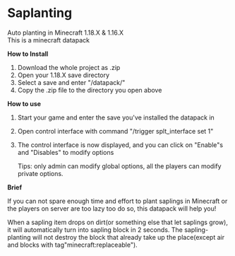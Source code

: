 # Saplanting
Auto planting in Minecraft 1.18.X & 1.16.X  
This is a minecraft datapack

**How to Install**

1. Download the whole project as .zip
2. Open your 1.18.X save directory
3. Select a save and enter "<YourSaveName>/datapack/"
4. Copy the .zip file to the directory you open above

**How to use**

1. Start your game and enter the save you've installed the datapack in

2. Open control interface with command "/trigger splt_interface set 1"

3. The control interface is now displayed, and you can click on "Enable"s and "Disables" to modify options

    Tips: only admin can modify global options, all the players can modify private options.

**Brief**

If you can not spare enough time and effort to plant saplings in Minecraft or the players on server are too lazy too do so, this datapack will help you!

When a sapling item drops on dirt(or something else that let saplings grow), it will automatically turn into sapling block in 2 seconds. The sapling-planting will not destroy the block that already take up the place(except air and blocks with tag"minecraft:replaceable").